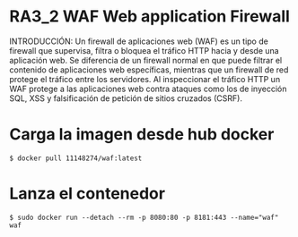 # RA3_2 WAF Web application Firewall

INTRODUCCIÓN:
Un firewall de aplicaciones web (WAF) es un tipo de firewall que supervisa, filtra o bloquea el tráfico HTTP hacia y desde una aplicación web. Se diferencia de un firewall normal en que puede filtrar el contenido de aplicaciones web específicas, mientras que un firewall de red protege el tráfico entre los servidores. Al inspeccionar el tráfico HTTP un WAF protege a las aplicaciones web contra ataques como los de inyección SQL, XSS y falsificación de petición de sitios cruzados (CSRF).

# Carga la imagen desde hub docker
```
$ docker pull 11148274/waf:latest
```
# Lanza el contenedor
```
$ sudo docker run --detach --rm -p 8080:80 -p 8181:443 --name="waf" waf
```
